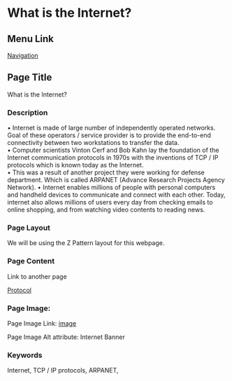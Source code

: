 # What is the Internet?

## Menu Link

[Navigation](/sections/navbar.md)


## Page Title
What is the Internet?

### Description

•	Internet is made of large number of independently operated networks. Goal of these operators / service provider is to provide the end-to-end connectivity between two workstations to transfer the data.   
•	Computer scientists Vinton Cerf and Bob Kahn lay the foundation of the Internet communication protocols in 1970s with the inventions of TCP / IP protocols which is known today as the Internet.  
•	This was a result of another project they were working for defense department. Which is called ARPANET (Advance Research Projects Agency Network). 
•	Internet enables millions of people with personal computers and handheld devices to communicate and connect with each other. Today, internet also allows millions of users every day from checking emails to online shopping, and from watching video contents to reading news. 



### Page Layout
We will be using the Z Pattern layout for this webpage.

### Page Content

Link to another page

[Protocol](protocol.md)



### Page Image:

Page Image Link: [image](https://images.unsplash.com/photo-1564760290292-23341e4df6ec?ixlib=rb-1.2.1&ixid=MnwxMjA3fDB8MHxwaG90by1wYWdlfHx8fGVufDB8fHx8&auto=format&fit=crop&w=2850&q=80)

Page Image Alt attribute: Internet Banner


### Keywords

Internet, TCP / IP protocols, ARPANET,


